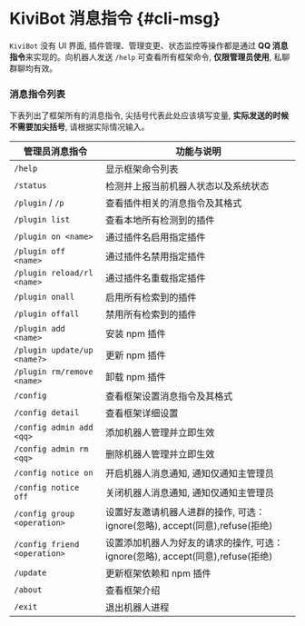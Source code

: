 # KiviBot 消息指令 {#cli-msg}

`KiviBot` 没有 UI 界面, 插件管理、管理变更、状态监控等操作都是通过 **QQ 消息指令**来实现的。向机器人发送 `/help` 可查看所有框架命令, **仅限管理员使用**, 私聊群聊均有效。

### 消息指令列表

下表列出了框架所有的消息指令, 尖括号代表此处应该填写变量, **实际发送的时候不需要加尖括号**, 请根据实际情况输入。

| 管理员消息指令               | 功能与说明                                                                      |
| ---------------------------- | ------------------------------------------------------------------------------- |
| `/help`                      | 显示框架命令列表                                                                |
| `/status`                    | 检测并上报当前机器人状态以及系统状态                                            |
| `/plugin` / `/p`             | 查看插件相关的消息指令及其格式                                                  |
| `/plugin list`               | 查看本地所有检测到的插件                                                        |
| `/plugin on <name>`          | 通过插件名启用指定插件                                                          |
| `/plugin off <name>`         | 通过插件名禁用指定插件                                                          |
| `/plugin reload/rl <name>`   | 通过插件名重载指定插件                                                          |
| `/plugin onall`              | 启用所有检索到的插件                                                            |
| `/plugin offall`             | 禁用所有检索到的插件                                                            |
| `/plugin add <name>`         | 安装 npm 插件                                                                   |
| `/plugin update/up <name?>`  | 更新 npm 插件                                                                   |
| `/plugin rm/remove <name>`  | 卸载 npm 插件                                                                   |
| `/config`                    | 查看框架设置消息指令及其格式                                                    |
| `/config detail`             | 查看框架详细设置                                                                |
| `/config admin add <qq>`     | 添加机器人管理并立即生效                                                        |
| `/config admin rm <qq>`      | 删除机器人管理并立即生效                                                        |
| `/config notice on`          | 开启机器人消息通知, 通知仅通知主管理员                                          |
| `/config notice off`         | 关闭机器人消息通知, 通知仅通知主管理员                                          |
| `/config group <operation>`  | 设置好友邀请机器人进群的操作, 可选：ignore(忽略), accept(同意),refuse(拒绝)     |
| `/config friend <operation>` | 设置添加机器人为好友的请求的操作, 可选：ignore(忽略), accept(同意),refuse(拒绝) |
| `/update`                    | 更新框架依赖和 npm 插件                                                         |
| `/about`                     | 查看框架介绍                                                                    |
| `/exit`                      | 退出机器人进程                                                                  |
